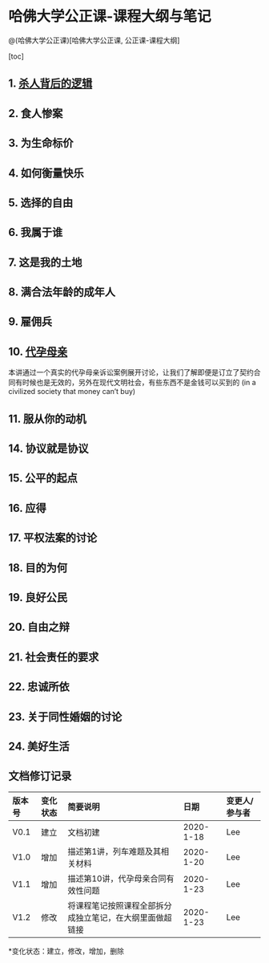 # 哈佛大学公正课-课程大纲与笔记
@(哈佛大学公正课)[哈佛大学公正课, 公正课-课程大纲]

[toc]

















## 1. [杀人背后的逻辑](https://www.evernote.com/l/ALq1M5gfa9dBNb6l5N1JsmosQh942gCaJJM/)

## 2.  食人惨案

## 3. 为生命标价

## 4. 如何衡量快乐

## 5. 选择的自由

## 6. 我属于谁
 
## 7. 这是我的土地

## 8.  满合法年龄的成年人

## 9. 雇佣兵

## 10. [代孕母亲](https://www.evernote.com/l/ALr19uUIcflJiKbgvYTAdRdF8MxciTYEz8U/)

本讲通过一个真实的代孕母亲诉讼案例展开讨论，让我们了解即便是订立了契约合同有时候也是无效的，另外在现代文明社会，有些东西不是金钱可以买到的 (in a civilized society that money can’t buy)


## 11. 服从你的动机

## 14. 协议就是协议

## 15. 公平的起点

## 16. 应得

## 17. 平权法案的讨论

## 18. 目的为何

## 19. 良好公民

## 20. 自由之辩

## 21. 社会责任的要求

## 22. 忠诚所依

## 23.  关于同性婚姻的讨论

## 24. 美好生活


## 文档修订记录

| 版本号|     变化状态|   简要说明|  日期	|   变更人/参与者   |
| :-------- | :--------| :------ |:------ |:------ |
| V0.1|   建立| 文档初建 |2020-1-18  | Lee|
| V1.0|   增加| 描述第1讲，列车难题及其相关材料 |2020-1-20  | Lee|
| V1.1|   增加| 描述第10讲，代孕母亲合同有效性问题 |2020-1-23  | Lee|
| V1.2|   修改| 将课程笔记按照课程全部拆分成独立笔记，在大纲里面做超链接 |2020-1-23  | Lee|

*变化状态：建立，修改，增加，删除
